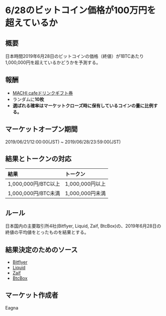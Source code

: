 # 6/28のビットコイン価格が100万円を超えているか

## 概要

日本時間2019年6月28日のビットコインの価格（終値）が1BTCあたり1,000,000円を超えているかどうかを予測する。

## 報酬

- [MACHI cafeドリンクギフト券](https://giftee.co/gifts/detail/893/sku/1009)
- ランダムに**10枚**
- **選ばれる確率はマーケットクローズ時に保有しているコインの量に比例する。**

## マーケットオープン期間

2019/06/21/12:00:00(JST) ~ 2019/06/28/23:59:00(JST)

## 結果とトークンの対応

| 結果 | トークン |
|:---|:---|
| 1,000,000円/BTC以上 | 1,000,000円以上 |
| 1,000,000円/BTC未満 | 1,000,000円未満 |

## ルール

日本国内の主要取引所4社(Bitflyer, Liquid, Zaif, BtcBox)の、2019年6月28日の終値の平均値をとったものを結果とする。

## 結果決定のためのソース

- [Bitflyer](https://lightning.bitflyer.com/home/demo?lang=ja1&chart)
- [Liquid](https://app.liquid.com/ja/exchange/BTCJPY)
- [Zaif](https://zaif.jp/chart_btc_jpy)
- [BtcBox](https://www.btcbox.co.jp/market-btc.html)

## マーケット作成者

Eagna
